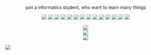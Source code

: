 <p align="center">
just a informatics student, who want to learn many things
</p>


<p align="center" dir="auto">
<img src="https://img.shields.io/badge/html5-%23E34F26.svg?style=for-the-badge&logo=html5&logoColor=white"/>
<img src="https://img.shields.io/badge/javascript-%23323330.svg?style=for-the-badge&logo=javascript&logoColor=%23F7DF1E"/>
<img src="https://img.shields.io/badge/css3-%231572B6.svg?style=for-the-badge&logo=css3&logoColor=white"/>
<img src="https://img.shields.io/badge/php-%23777BB4.svg?style=for-the-badge&logo=php&logoColor=white"/>
<img src="https://img.shields.io/badge/react-%2320232a.svg?style=for-the-badge&logo=react&logoColor=%2361DAFB"/>
<img src="https://img.shields.io/badge/react_native-%2320232a.svg?style=for-the-badge&logo=react&logoColor=%2361DAFB"/>
<img src="https://img.shields.io/badge/tailwindcss-%2338B2AC.svg?style=for-the-badge&logo=tailwind-css&logoColor=white"/>
<img src="https://img.shields.io/badge/bootstrap-%238511FA.svg?style=for-the-badge&logo=bootstrap&logoColor=white"/>
<img src="https://img.shields.io/badge/MongoDB-%234ea94b.svg?style=for-the-badge&logo=mongodb&logoColor=white"/>
<img src="https://img.shields.io/badge/figma-%23F24E1E.svg?style=for-the-badge&logo=figma&logoColor=white"/>
<img src="https://img.shields.io/badge/Notion-%23000000.svg?style=for-the-badge&logo=notion&logoColor=white"/>
<img src="https://img.shields.io/badge/laravel-%23FF2D20.svg?style=for-the-badge&logo=laravel&logoColor=white"/>
<img src="https://img.shields.io/badge/mysql-%2300000f.svg?style=for-the-badge&logo=mysql&logoColor=white"/>
<img src="https://img.shields.io/badge/Canva-%2300C4CC.svg?style=for-the-badge&logo=Canva&logoColor=white"/>

</p>

<p align="center" dir="auto">
  
<img src="https://github-readme-stats.vercel.app/api?username=seaaralee&theme=radical&hide_border=true&include_all_commits=false&count_private=false"/>
<br/>
<img src="https://github-readme-streak-stats.herokuapp.com/?user=seaaralee&theme=radical&hide_border=true"/>
<br/>
<img src="[https://github-readme-streak-stats.herokuapp.com/?user=seaaralee&theme=radical&hide_border=true](https://github-readme-stats.vercel.app/api/top-langs/?username=seaaralee&theme=radical&hide_border=true&include_all_commits=false&count_private=false&layout=compact)"/>

</p>

[![](https://visitcount.itsvg.in/api?id=seaaralee&icon=7&color=9)](https://visitcount.itsvg.in)

